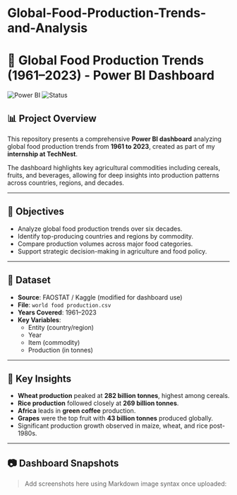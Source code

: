 # Global-Food-Production-Trends-and-Analysis

# 🌾 Global Food Production Trends (1961–2023) - Power BI Dashboard

![Power BI](https://img.shields.io/badge/Tool-PowerBI-blue) ![Status](https://img.shields.io/badge/Status-Completed-green)

## 📊 Project Overview

This repository presents a comprehensive **Power BI dashboard** analyzing global food production trends from **1961 to 2023**, created as part of my **internship at TechNest**.

The dashboard highlights key agricultural commodities including cereals, fruits, and beverages, allowing for deep insights into production patterns across countries, regions, and decades.

---

## 🧠 Objectives

- Analyze global food production trends over six decades.
- Identify top-producing countries and regions by commodity.
- Compare production volumes across major food categories.
- Support strategic decision-making in agriculture and food policy.

---

## 📂 Dataset

- **Source**: FAOSTAT / Kaggle (modified for dashboard use)
- **File**: `world food production.csv`
- **Years Covered**: 1961–2023
- **Key Variables**:
  - Entity (country/region)
  - Year
  - Item (commodity)
  - Production (in tonnes)

---

## 📌 Key Insights

- **Wheat production** peaked at **282 billion tonnes**, highest among cereals.
- **Rice production** followed closely at **269 billion tonnes**.
- **Africa** leads in **green coffee** production.
- **Grapes** were the top fruit with **43 billion tonnes** produced globally.
- Significant production growth observed in maize, wheat, and rice post-1980s.

---

## 📷 Dashboard Snapshots

> Add screenshots here using Markdown image syntax once uploaded:

